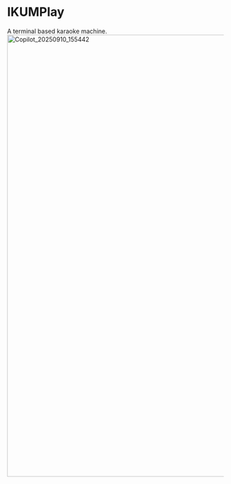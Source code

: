 # IKUMPlay
A terminal based karaoke machine.
<img width="1024" height="1024" alt="Copilot_20250910_155442" src="https://github.com/user-attachments/assets/fc53396a-f24b-4d4a-af97-9d3ec00312f9" />
